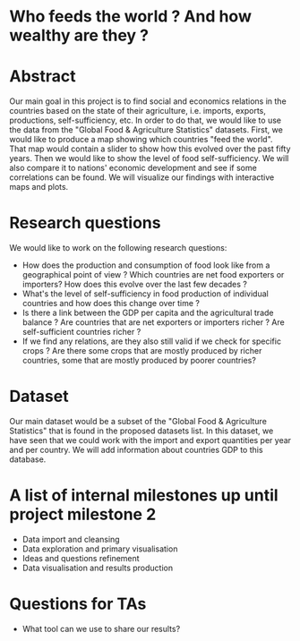 # Who feeds the world ? And how wealthy are they ?

# Abstract
Our main goal in this project is to find social and economics relations in the countries based on the state of their agriculture, i.e. imports, exports, productions, self-sufficiency, etc. In order to do that, we would like to use the data from the "Global Food & Agriculture Statistics" datasets. First, we would like to produce a map showing which countries "feed the world". That map would contain a slider to show how this evolved over the past fifty years. Then we would like to show the level of food self-sufficiency. We will also compare it to nations' economic development and see if some correlations can be found. We will visualize our findings with interactive maps and plots. 

# Research questions
We would like to work on the following research questions:
- How does the production and consumption of food look like from a geographical point of view ? Which countries are net food exporters or importers? How does this evolve over the last few decades ?
- What's the level of self-sufficiency in food production of individual countries and how does this change over time ?
- Is there a link between the GDP per capita and the agricultural trade balance ? Are countries that are net exporters or importers richer ? Are self-sufficient countries richer ? 
- If we find any relations, are they also still valid if we check for specific crops ? Are there some crops that are mostly produced by richer countries, some that are mostly produced by poorer countries?

# Dataset
Our main dataset would be a subset of the "Global Food & Agriculture Statistics" that is found in the proposed datasets list. In this dataset, we have seen that we could work with the import and export quantities per year and per country. We will add information about countries GDP to this database.

# A list of internal milestones up until project milestone 2
- Data import and cleansing
- Data exploration and primary visualisation
- Ideas and questions refinement
- Data visualisation and results production

# Questions for TAs
- What tool can we use to share our results? 
